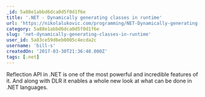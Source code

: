 ```yaml
---
_id: 5a88e1abbd6dca0d5f0d1f6e
title: '.NET - Dynamically generating classes in runtime'
url: 'https://nikolalukovic.com/programming/NET-Dynamically-generating-classes-in-runtime.html'
category: 5a88e1abbd6dca0d5f0d1f6e
slug: 'net-dynamically-generating-classes-in-runtime'
user_id: 5a83ce59d6eb0005c4ecda2c
username: 'bill-s'
createdOn: '2017-03-30T21:36:48.000Z'
tags: [.net]
---
```


Reflection API in .NET is one of the most powerful and incredible features of it. And along with DLR it enables a whole new look at what can be done in .NET languages.
